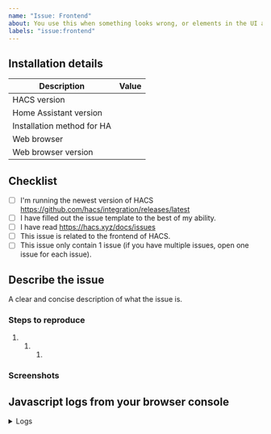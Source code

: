```yaml
---
name: "Issue: Frontend"
about: You use this when something looks wrong, or elements in the UI are not working correctly.
labels: "issue:frontend"
---
```


<!-- Learn how to submit an issue here https://hacs.xyz/docs/issues -->
<!-- Before you open a new issue, search through the existing issues to see if others have had the same problem.-->

## Installation details

<!-- In the table below you are expected to add information under the "Value" part -->

| Description                | Value |
| -------------------------- | ----- |
| HACS version               |
| Home Assistant version     |
| Installation method for HA |
| Web browser                |
| Web browser version        |

## Checklist

<!-- You need to check ALL these boxes (tasks), if you do not do that, your issue is incomplete and may be closed -->

- [ ] I'm running the newest version of HACS https://github.com/hacs/integration/releases/latest
- [ ] I have filled out the issue template to the best of my ability.
- [ ] I have read https://hacs.xyz/docs/issues
- [ ] This issue is related to the frontend of HACS.
- [ ] This issue only contain 1 issue (if you have multiple issues, open one issue for each issue).

## Describe the issue

A clear and concise description of what the issue is.

### Steps to reproduce

<!-- Without steps to reproduce, it will be hard to fix, it is very important that you fill out this part, issues without it will be closed -->

1. 1. 1.

### Screenshots

<!-- Here you paste screenshots to showcase the issue -->

## Javascript logs from your browser console

<details>
  <summary>Logs</summary>

```text

PASTE YOUR DEBUG LOGS HERE

```

</details>

<!-- IssueTemplateID: issue_frontend -->
